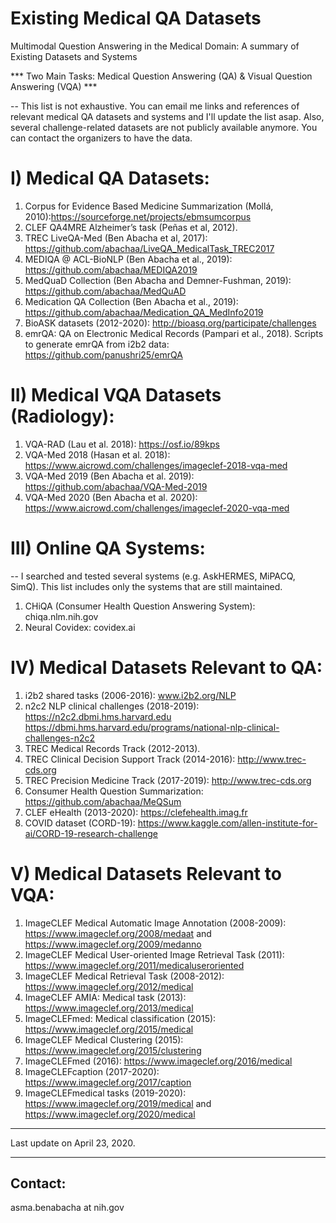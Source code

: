 # Existing Medical QA Datasets
Multimodal Question Answering in the Medical Domain: A summary of Existing Datasets and Systems

*** Two Main Tasks: Medical Question Answering (QA) & Visual Question Answering (VQA) ***

-- This list is not exhaustive. You can email me links and references of relevant medical QA datasets and systems and I'll update the list asap.
Also, several challenge-related datasets are not publicly available anymore. You can contact the organizers to have the data. 
 
 
I) Medical QA Datasets:
=======================

1) Corpus for Evidence Based Medicine Summarization (Mollá, 2010):https://sourceforge.net/projects/ebmsumcorpus
2) CLEF QA4MRE Alzheimer’s task (Peñas et al, 2012). 
3) TREC LiveQA-Med (Ben Abacha et al, 2017): https://github.com/abachaa/LiveQA_MedicalTask_TREC2017
4) MEDIQA @ ACL-BioNLP (Ben Abacha et al., 2019): https://github.com/abachaa/MEDIQA2019
5) MedQuaD Collection (Ben Abacha and Demner-Fushman, 2019): https://github.com/abachaa/MedQuAD 
6) Medication QA Collection (Ben Abacha et al., 2019): https://github.com/abachaa/Medication_QA_MedInfo2019
7) BioASK datasets (2012-2020): http://bioasq.org/participate/challenges
8) emrQA: QA on Electronic Medical Records (Pampari et al., 2018). Scripts to generate emrQA from i2b2 data: https://github.com/panushri25/emrQA 


II) Medical VQA Datasets (Radiology): 
=====================================

1) VQA-RAD (Lau et al. 2018): https://osf.io/89kps
2) VQA-Med 2018 (Hasan et al. 2018): https://www.aicrowd.com/challenges/imageclef-2018-vqa-med
3) VQA-Med 2019 (Ben Abacha et al. 2019): https://github.com/abachaa/VQA-Med-2019
4) VQA-Med 2020 (Ben Abacha et al. 2020): https://www.aicrowd.com/challenges/imageclef-2020-vqa-med  


III) Online QA Systems:
========================
-- I searched and tested several systems (e.g. AskHERMES, MiPACQ, SimQ). This list includes only the systems that are still maintained.

1) CHiQA (Consumer Health Question Answering System): chiqa.nlm.nih.gov
2) Neural Covidex: covidex.ai


IV) Medical Datasets Relevant to QA: 
===========================================

1) i2b2 shared tasks (2006-2016): www.i2b2.org/NLP
2) n2c2 NLP clinical challenges (2018-2019): https://n2c2.dbmi.hms.harvard.edu
 https://dbmi.hms.harvard.edu/programs/national-nlp-clinical-challenges-n2c2
3) TREC	Medical	Records Track (2012-2013).  
4) TREC	Clinical Decision Support Track (2014-2016): http://www.trec-cds.org	
5) TREC	Precision Medicine Track (2017-2019): http://www.trec-cds.org
6) Consumer Health Question Summarization: https://github.com/abachaa/MeQSum
7) CLEF	eHealth (2013-2020): https://clefehealth.imag.fr 
8) COVID dataset (CORD-19): https://www.kaggle.com/allen-institute-for-ai/CORD-19-research-challenge 


V) Medical Datasets Relevant to VQA: 
===========================================

1) ImageCLEF Medical Automatic Image Annotation (2008-2009): https://www.imageclef.org/2008/medaat and https://www.imageclef.org/2009/medanno
2) ImageCLEF Medical User-oriented Image Retrieval Task (2011): https://www.imageclef.org/2011/medicaluseroriented 
3) ImageCLEF Medical Retrieval Task (2008-2012): https://www.imageclef.org/2012/medical
4) ImageCLEF AMIA: Medical task (2013): https://www.imageclef.org/2013/medical
5) ImageCLEFmed: Medical classification (2015): https://www.imageclef.org/2015/medical
6) ImageCLEF Medical Clustering (2015): https://www.imageclef.org/2015/clustering
7) ImageCLEFmed (2016): https://www.imageclef.org/2016/medical
8) ImageCLEFcaption (2017-2020): https://www.imageclef.org/2017/caption
9) ImageCLEFmedical tasks (2019-2020): https://www.imageclef.org/2019/medical and https://www.imageclef.org/2020/medical 


--------------------------------

Last update on April 23, 2020.  

--------------------------------
Contact: 
--------------------------------
asma.benabacha at nih.gov

